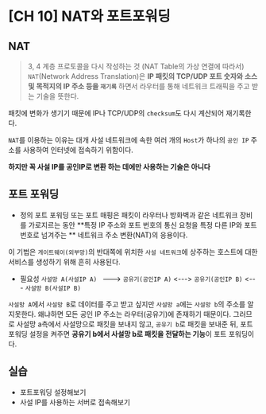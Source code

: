 # [CH 10] NAT와 포트포워딩

## NAT
> 3, 4 계층 프로토콜을 다시 작성하는 것 (NAT Table의 가상 연결에 따라서)
`NAT`(Network Address Translation)은 **IP 패킷의 TCP/UDP 포트 숫자와 소스 및 목적지의 IP 주소 등을 `재기록`** 하면서 라우터를 통해 네트워크 트래픽을 주고 받는 기술을 뜻한다.

패킷에 변화가 생기기 때문에 IP나 TCP/UDP의 `checksum`도 다시 계산되어 재기록한다.

`NAT`를 이용하는 이유는 대개 사설 네트워크에 속한 여러 개의 `Host`가 하나의 `공인 IP` 주소를 사용하여 인터넷에 접속하기 위함이다.

**하지만 꼭 사설 IP를 공인IP로 변환 하는 데에만 사용하는 기술은 아니다**

## 포트 포워딩
- 정의
포트 포워딩 또는 포트 매핑은 패킷이 라우터나 방화벽과 같은 네트워크 장비를 가로지르는 동안 **특정 IP 주소와 포트 번호의 통신 요청을 특정 다른 IP와 포트 번호로 넘겨주는 ** 네트워크 주소 변환(NAT)의 응용이다.

이 기법은 `게이트웨이(외부망)`의 반대쪽에 위치한 `사설 네트워크`에 상주하는 호스트에 대한 서비스를 생성하기 위해 흔히 사용된다. 

- 필요성
`사설망 A(사설IP A) ` --->  `공유기(공인IP A)` <---> `공유기(공인IP B)` <--- `사설망 B(사설IP B)`

`사설망 A`에서 `사설망 B`로 데이터를 주고 받고 싶지만 `사설망 a`에는 `사설망 b`의 주소를 알지못한다. 왜냐하면 모든 공인 IP 주소는 라우터(공유기)에 존재하기 때문이다. 그러므로 사설망 a측에서 사설망으로 패킷을 보내지 않고, `공유기 b`로 패킷을 보내준 뒤, 포트포워딩 설정을 켜주면 **공유기 b에서 사설망 b로 패킷을 전달하는 기능**이 포트 포워딩이다.

## 실습
- 포트포워딩 설정해보기
- 사설 IP를 사용하는 서버로 접속해보기